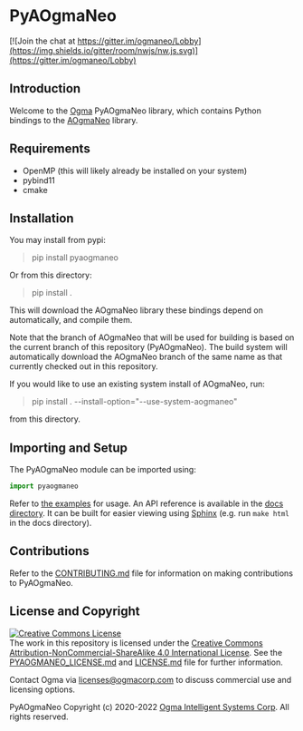 <!---
  PyAOgmaNeo
  Copyright(c) 2020-2022 Ogma Intelligent Systems Corp. All rights reserved.

  This copy of OgmaNeo is licensed to you under the terms described
  in the PYAOGMANEO_LICENSE.md file included in this distribution.
--->

# PyAOgmaNeo

[![Join the chat at https://gitter.im/ogmaneo/Lobby](https://img.shields.io/gitter/room/nwjs/nw.js.svg)](https://gitter.im/ogmaneo/Lobby)

## Introduction 

Welcome to the [Ogma](https://ogmacorp.com) PyAOgmaNeo library, which contains Python bindings to the [AOgmaNeo](https://github.com/ogmacorp/AOgmaNeo) library.

## Requirements

- OpenMP (this will likely already be installed on your system)
- pybind11
- cmake

## Installation

You may install from pypi:

> pip install pyaogmaneo

Or from this directory:

> pip install .

This will download the AOgmaNeo library these bindings depend on automatically, and compile them.

Note that the branch of AOgmaNeo that will be used for building is based on the current branch of this repository (PyAOgmaNeo).
The build system will automatically download the AOgmaNeo branch of the same name as that currently checked out in this repository.

If you would like to use an existing system install of AOgmaNeo, run:

> pip install . --install-option="--use-system-aogmaneo"

from this directory.

## Importing and Setup

The PyAOgmaNeo module can be imported using:

```python
import pyaogmaneo
```

Refer to [the examples](./examples) for usage.
An API reference is available in the [docs directory](./docs). It can be built for easier viewing using [Sphinx](https://www.sphinx-doc.org/en/master/) (e.g. run `make html` in the docs directory).

## Contributions

Refer to the [CONTRIBUTING.md](./CONTRIBUTING.md) file for information on making contributions to PyAOgmaNeo.

## License and Copyright

<a rel="license" href="http://creativecommons.org/licenses/by-nc-sa/4.0/"><img alt="Creative Commons License" style="border-width:0" src="https://i.creativecommons.org/l/by-nc-sa/4.0/88x31.png" /></a><br />The work in this repository is licensed under the <a rel="license" href="http://creativecommons.org/licenses/by-nc-sa/4.0/">Creative Commons Attribution-NonCommercial-ShareAlike 4.0 International License</a>. See the  [PYAOGMANEO_LICENSE.md](./PYAOGMANEO_LICENSE.md) and [LICENSE.md](./LICENSE.md) file for further information.

Contact Ogma via licenses@ogmacorp.com to discuss commercial use and licensing options.

PyAOgmaNeo Copyright (c) 2020-2022 [Ogma Intelligent Systems Corp](https://ogmacorp.com). All rights reserved.
